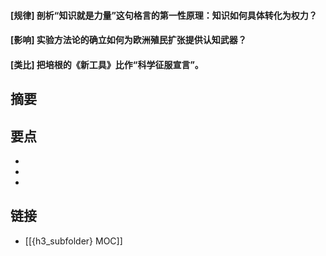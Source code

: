 #### [规律] 剖析“知识就是力量”这句格言的第一性原理：知识如何具体转化为权力？


#### [影响] 实验方法论的确立如何为欧洲殖民扩张提供认知武器？


#### [类比] 把培根的《新工具》比作“科学征服宣言”。


## 摘要


## 要点

- 
- 
- 

## 链接

- [[{h3_subfolder} MOC]]
